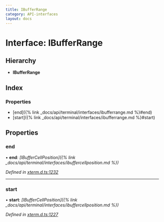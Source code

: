 ```yaml
---
title: IBufferRange
category: API-interfaces
layout: docs
---
```



# Interface: IBufferRange

## Hierarchy

* **IBufferRange**

## Index

### Properties

* [end]({% link _docs/api/terminal/interfaces/ibufferrange.md %}#end)
* [start]({% link _docs/api/terminal/interfaces/ibufferrange.md %}#start)

## Properties

###  end

• **end**: *[IBufferCellPosition]({% link _docs/api/terminal/interfaces/ibuffercellposition.md %})*

*Defined in [xterm.d.ts:1232](https://github.com/xtermjs/xterm.js/blob/4.14.1/typings/xterm.d.ts#L1232)*

___

###  start

• **start**: *[IBufferCellPosition]({% link _docs/api/terminal/interfaces/ibuffercellposition.md %})*

*Defined in [xterm.d.ts:1227](https://github.com/xtermjs/xterm.js/blob/4.14.1/typings/xterm.d.ts#L1227)*
